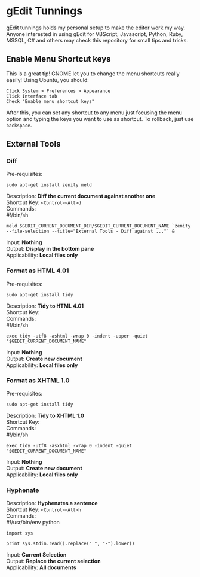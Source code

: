 gEdit Tunnings
==============

gEdit tunnings holds my personal setup to make the editor work my way. Anyone 
interested in using gEdit for VBScript, Javascript, Python, Ruby, MSSQL, C# and 
others may check this repository for small tips and tricks.

Enable Menu Shortcut keys
-------------------------

This is a great tip! GNOME let you to change the menu shortcuts really easily! 
Using Ubuntu, you should:

    Click System > Preferences > Appearance
    Click Interface tab
    Check "Enable menu shortcut keys"

After this, you can set any shortcut to any menu just focusing the menu option
and typing the keys you want to use as shortcut. To rollback, just use `backspace`.

External Tools
--------------

### Diff

Pre-requisites:

    sudo apt-get install zenity meld

Description: **Diff the current document against another one**  
Shortcut Key: `<Control><Alt>d`  
Commands:  
    #!/bin/sh

    meld $GEDIT_CURRENT_DOCUMENT_DIR/$GEDIT_CURRENT_DOCUMENT_NAME `zenity --file-selection --title="External Tools - Diff against ..."` &
Input: **Nothing**  
Output: **Display in the bottom pane**  
Applicability: **Local files only**

### Format as HTML 4.01

Pre-requisites:

    sudo apt-get install tidy

Description: **Tidy to HTML 4.01**  
Shortcut Key:  
Commands:  
    #!/bin/sh

    exec tidy -utf8 -ashtml -wrap 0 -indent -upper -quiet "$GEDIT_CURRENT_DOCUMENT_NAME"
Input: **Nothing**  
Output: **Create new document**  
Applicability: **Local files only**

### Format as XHTML 1.0

Pre-requisites:

    sudo apt-get install tidy

Description: **Tidy to XHTML 1.0**  
Shortcut Key:  
Commands:  
    #!/bin/sh

    exec tidy -utf8 -asxhtml -wrap 0 -indent -quiet "$GEDIT_CURRENT_DOCUMENT_NAME"
Input: **Nothing**  
Output: **Create new document**  
Applicability: **Local files only**

### Hyphenate

Description: **Hyphenates a sentence**  
Shortcut Key: `<Control><Alt>h`  
Commands:  
    #!/usr/bin/env python

    import sys

    print sys.stdin.read().replace(" ", "-").lower()
Input: **Current Selection**  
Output: **Replace the current selection**  
Applicability: **All documents**
